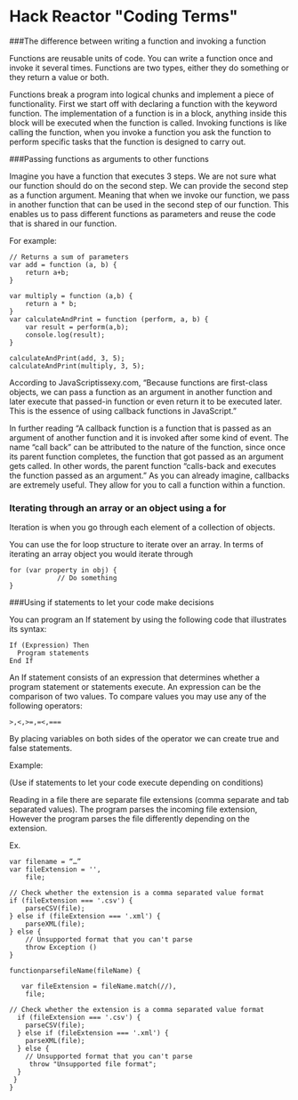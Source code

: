 Hack Reactor "Coding Terms"
================================
###The difference between writing a function and invoking a function

Functions are reusable units of code. You can write a function once and invoke it several times. Functions are two types, either they do something or they return a value or both. 


Functions break a program into logical chunks and implement a piece of functionality. First we start off with declaring a function with the keyword function.
The implementation of a function is in a block, anything inside this block will be executed when the function is called.
Invoking functions is like calling the function, when you invoke a function you ask the function to perform specific tasks that the function is designed to carry out.  

###Passing functions as arguments to other functions

Imagine you have a function that executes 3 steps. We are not sure what our function should do on the second step. We can provide the second step as a function argument. Meaning that when we invoke our function, we pass in another function that can be used in the second step of our function. This enables us to pass different functions as parameters and reuse the code that is shared in our function. 

For example: 
~~~
// Returns a sum of parameters
var add = function (a, b) { 
	return a+b;
}

var multiply = function (a,b) {
	return a * b; 
}
var calculateAndPrint = function (perform, a, b) {
	var result = perform(a,b);	
	console.log(result);
}

calculateAndPrint(add, 3, 5);
calculateAndPrint(multiply, 3, 5);

~~~


According to JavaScriptissexy.com, “Because functions are first-class objects, we can pass a function as an argument in another function and later execute that passed-in function or even return it to be executed later. This is the essence of using callback functions in JavaScript.” 

In further reading “A callback function is a function that is passed as an argument of another function and it is invoked after some kind of event. The name “call back” can be attributed to the nature of the function, since once its parent function completes, the function that got passed as an argument gets called. In other words, the parent function “calls-back and executes the function passed as an argument.”
As you can already imagine, callbacks are extremely useful. They allow for you to call a function within a function.


### Iterating through an array or an object using a for 
Iteration is when you go through each element of a collection of objects. 



You can use the for loop structure to iterate over an array. 
In terms of iterating an array object you would iterate through 
~~~
for (var property in obj) {
			// Do something 
}
~~~








###Using if statements to let your code make decisions

You can program an If statement by using the following code that illustrates its
syntax:
~~~
If (Expression) Then
  Program statements
End If
~~~
An If statement consists of an expression that determines whether a program
statement or statements execute. An expression can be the comparison of two values.
To compare values you may use any of the following operators:

`>,<,>=,=<,===`

By placing variables on both sides of the operator we can create true and false statements.

Example: 

(Use if statements to let your code execute depending on conditions)

Reading in a file there are separate file extensions (comma separate and tab separated values). The program parses the incoming file extension, However the program parses the file differently depending on the extension. 

Ex. 
~~~
var filename = “…”
var fileExtension = '',
    file;

// Check whether the extension is a comma separated value format
if (fileExtension === '.csv') {
    parseCSV(file);
} else if (fileExtension === '.xml') {
    parseXML(file);
} else {
    // Unsupported format that you can't parse
    throw Exception ()
}

functionparsefileName(fileName) {

   var fileExtension = fileName.match(//),
    file;

// Check whether the extension is a comma separated value format
  if (fileExtension === '.csv') {
    parseCSV(file);
  } else if (fileExtension === '.xml') {
    parseXML(file);
  } else {
    // Unsupported format that you can't parse
     throw "Unsupported file format";
  }
 }
}
~~~




